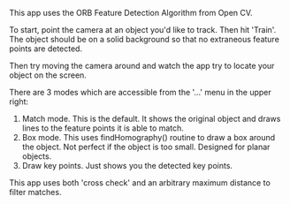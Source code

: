This app uses the ORB Feature Detection Algorithm from Open CV.

To start, point the camera at an object you'd like to track. Then hit 'Train'. The object should be on a solid background so that no extraneous feature points are detected.

Then try moving the camera around and watch the app try to locate your object on the screen.

There are 3 modes which are accessible from the '...' menu in the upper right:   
1. Match mode. This is the default. It shows the original object and draws lines to the feature points it is able to match.   
2. Box mode. This uses findHomography() routine to draw a box around the object. Not perfect if the object is too small. Designed for planar objects.   
3. Draw key points. Just shows you the detected key points.   

This app uses both 'cross check' and an arbitrary maximum distance to filter matches.


